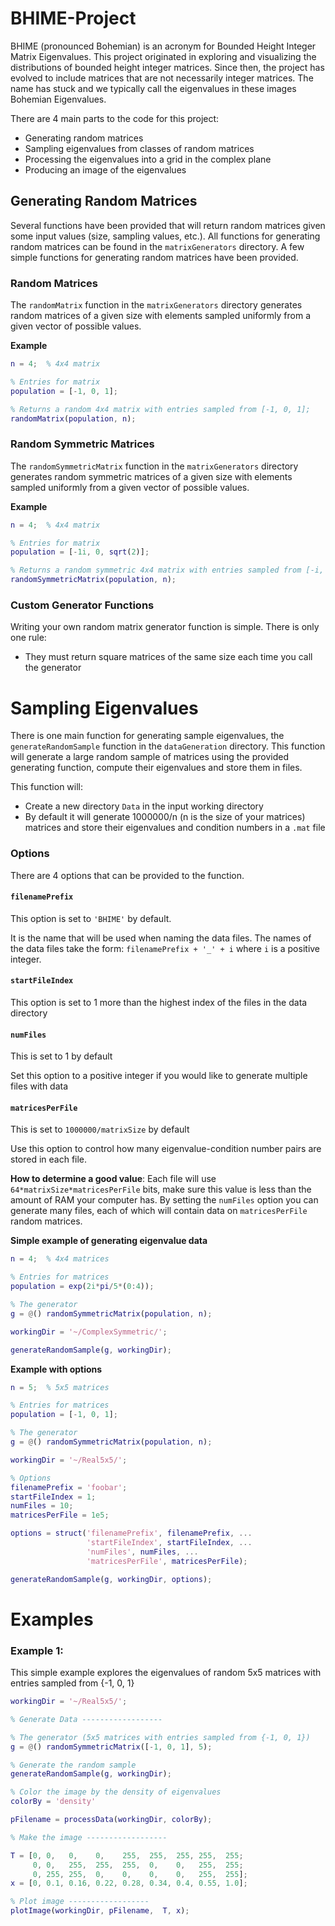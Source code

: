 # BHIME-Project

BHIME (pronounced Bohemian) is an acronym for Bounded Height Integer Matrix Eigenvalues. This project originated in exploring and visualizing the distributions of bounded height integer matrices. Since then, the project has evolved to include matrices that are not necessarily integer matrices. The name has stuck and we typically call the eigenvalues in these images Bohemian Eigenvalues.

There are 4 main parts to the code for this project:
- Generating random matrices
- Sampling eigenvalues from classes of random matrices
- Processing the eigenvalues into a grid in the complex plane
- Producing an image of the eigenvalues

## Generating Random Matrices
Several functions have been provided that will return random matrices given some input values (size, sampling values, etc.). All functions for generating random matrices can be found in the `matrixGenerators` directory. A few simple functions for generating random matrices have been provided.

### Random Matrices
The `randomMatrix` function in the `matrixGenerators` directory generates random matrices of a given size with elements sampled uniformly from a given vector of possible values.

__Example__
```matlab
n = 4;  % 4x4 matrix

% Entries for matrix
population = [-1, 0, 1];

% Returns a random 4x4 matrix with entries sampled from [-1, 0, 1];
randomMatrix(population, n);
```

### Random Symmetric Matrices
The `randomSymmetricMatrix` function in the `matrixGenerators` directory generates random symmetric matrices of a given size with elements sampled uniformly from a given vector of possible values.

__Example__
```matlab
n = 4;  % 4x4 matrix

% Entries for matrix
population = [-1i, 0, sqrt(2)];

% Returns a random symmetric 4x4 matrix with entries sampled from [-i, 0, sqrt(2)];
randomSymmetricMatrix(population, n);
```

### Custom Generator Functions
Writing your own random matrix generator function is simple. There is only one rule:
- They must return square matrices of the same size each time you call the generator


# Sampling Eigenvalues

There is one main function for generating sample eigenvalues, the `generateRandomSample` function in the `dataGeneration` directory.
This function will generate a large random sample of matrices using the provided generating function, compute their eigenvalues and store them in files.

This function will:
- Create a new directory `Data` in the input working directory
- By default it will generate 1000000/n (n is the size of your matrices) matrices and store their eigenvalues and condition numbers in a `.mat` file

### Options
There are 4 options that can be provided to the function.

#### `filenamePrefix`
This option is set to `'BHIME'` by default.

It is the name that will be used when naming the data files. The names of the data files take the form: `filenamePrefix + '_' + i` where `i` is a positive integer.

#### `startFileIndex`
This option is set to 1 more than the highest index of the files in the data directory

#### `numFiles`
This is set to 1 by default

Set this option to a positive integer if you would like to generate multiple files with data

#### `matricesPerFile`
This is set to `1000000/matrixSize` by default

Use this option to control how many eigenvalue-condition number pairs are stored in each file.

__How to determine a good value__:
Each file will use `64*matrixSize*matricesPerFile` bits, make sure this value is less than the amount of RAM your computer has.
By setting the `numFiles` option you can generate many files, each of which will contain data on `matricesPerFile` random matrices.


__Simple example of generating eigenvalue data__
```matlab
n = 4;  % 4x4 matrices

% Entries for matrices
population = exp(2i*pi/5*(0:4));

% The generator
g = @() randomSymmetricMatrix(population, n);

workingDir = '~/ComplexSymmetric/';

generateRandomSample(g, workingDir);
```

__Example with options__
```matlab
n = 5;  % 5x5 matrices

% Entries for matrices
population = [-1, 0, 1];

% The generator
g = @() randomSymmetricMatrix(population, n);

workingDir = '~/Real5x5/';

% Options
filenamePrefix = 'foobar';
startFileIndex = 1;
numFiles = 10;
matricesPerFile = 1e5;

options = struct('filenamePrefix', filenamePrefix, ...
                 'startFileIndex', startFileIndex, ...
                 'numFiles', numFiles, ...
                 'matricesPerFile', matricesPerFile);

generateRandomSample(g, workingDir, options);
```


# Examples

### Example 1:
This simple example explores the eigenvalues of random 5x5 matrices with entries sampled from {-1, 0, 1}
```matlab
workingDir = '~/Real5x5/';

% Generate Data ------------------

% The generator (5x5 matrices with entries sampled from {-1, 0, 1})
g = @() randomSymmetricMatrix([-1, 0, 1], 5);

% Generate the random sample
generateRandomSample(g, workingDir);

% Color the image by the density of eigenvalues
colorBy = 'density'

pFilename = processData(workingDir, colorBy);

% Make the image ------------------

T = [0, 0,   0,    0,    255,  255,  255, 255,  255;
     0, 0,   255,  255,  255,  0,    0,   255,  255;
     0, 255, 255,  0,    0,    0,    0,   255,  255];
x = [0, 0.1, 0.16, 0.22, 0.28, 0.34, 0.4, 0.55, 1.0];

% Plot image ------------------
plotImage(workingDir, pFilename,  T, x);
```